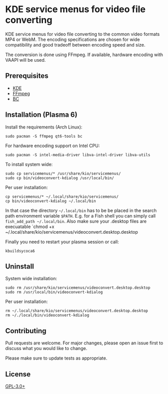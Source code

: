 # KDE service menus for video file converting

KDE service menus for video file converting to the common video formats
MP4 or WebM. The encoding specifications are chosen for wide compatibility and
good tradeoff between encoding speed and size.

The conversion is done using FFmpeg. If available, hardware encoding with VAAPI
will be used.

## Prerequisites

* [KDE](https://www.kde.org/)
* [FFmpeg](https://www.ffmpeg.org/)
* [BC](https://www.gnu.org/software/bc/)

## Installation (Plasma 6)

Install the requirements (Arch Linux):

    sudo pacman -S ffmpeg qt6-tools bc

For hardware encoding support on Intel CPU:

    sudo pacman -S intel-media-driver libva-intel-driver libva-utils

To install system wide:

    sudo cp servicemenus/* /usr/share/kio/servicemenus/
    sudo cp bin/videoconvert-kdialog /usr/local/bin/

Per user installation:

    cp servicemenus/* ~/.local/share/kio/servicemenus/
    cp bin/videoconvert-kdialog ~/.local/bin

In that case the directory `~/.local/bin` has to be be placed in the search path
environment variable `$PATH`.
E.g. for a Fish shell you can simply call `fish_add_path ~/.local/bin`.
Also make sure your .desktop files are execuatable
`chmod +x ~/.local/share/kio/servicemenus/videoconvert.desktop.desktop

Finally you need to restart your plasma session or call:

    kbuildsycoca6

## Uninstall

System wide installation:

    sudo rm /usr/share/kio/servicemenus/videoconvert.desktop.desktop
    sudo rm /usr/local/bin/videoconvert-kdialog

Per user installation:

    rm ~/.local/share/kio/servicemenus/videoconvert.desktop.desktop
    rm ~/./local/bin/videoconvert-kdialog

## Contributing

Pull requests are welcome. For major changes, please open an issue first to
discuss what you would like to change.

Please make sure to update tests as appropriate.

## License

[GPL-3.0+](https://www.gnu.org/licenses/gpl-3.0.de.html)
